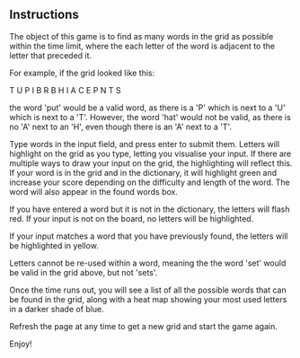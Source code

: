 ## Instructions

The object of this game is to find as many words in the grid as possible within the time limit, where the each letter of the word is adjacent to the letter that preceded it.

For example, if the grid looked like this:

T U P I
B R B H
I A C E
P N T S

the word 'put' would be a valid word, as there is a 'P' which is next to a 'U' which is next to a 'T'. However, the word 'hat' would not be valid, as there is no 'A' next to an 'H', even though there is an 'A' next to a 'T'.

Type words in the input field, and press enter to submit them. Letters will highlight on the grid as you type, letting you visualise your input. If there are multiple ways to draw your input on the grid, the highlighting will reflect this. If your word is in the grid and in the dictionary, it will highlight green and increase your score depending on the difficulty and length of the word. The word will also appear in the found words box.

If you have entered a word but it is not in the dictionary, the letters will flash red. If your input is not on the board, no letters will be highlighted.

If your input matches a word that you have previously found, the letters will be highlighted in yellow.

Letters cannot be re-used within a word, meaning the the word 'set' would be valid in the grid above, but not 'sets'.

Once the time runs out, you will see a list of all the possible words that can be found in the grid, along with a heat map showing your most used letters in a darker shade of blue.

Refresh the page at any time to get a new grid and start the game again.

Enjoy!

